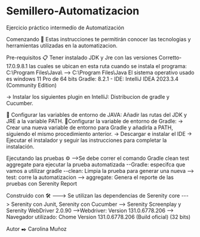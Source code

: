 # Semillero-Automatizacion
Ejercicio práctico intermedío de Automatización

Comenzando 🚀 Estas instrucciones te permitirán conocer las tecnologias y herramientas utilizadas en la automatizacion.

Pre-requisitos 📋 Tener instalado JDK y Jre con las versiones Corretto-17.0.9.8.1 las cuales se ubican en esta ruta cuando se instala el programa: C:\Program Files\Java\ --> C:\Program Files\Java El sistema operativo usado es windows 11 Pro de 64 bits Gradle: 8.2.1 - IDE: IntelliJ IDEA 2023.3.4 (Community Edition)

-> Instalar los siguientes plugin en IntelliJ: Distribucion de gradle y Cucumber.

🔧 Configurar las variables de entorno de JAVA:
Añadir las rutas del JDK y JRE a la variable PATH.
🔧Configurar la variable de entorno de Gradle:
-> Crear una nueva variable de entorno para Gradle y añadirla a PATH, siguiendo el mismo procedimiento anterior.
-> Descargar e instalar el IDE
-> Ejecutar el instalador y seguir las instrucciones para completar la instalación.

Ejecutando las pruebas ⚙️ -->Se debe correr el comando Gradle clean test aggregate para ejecutar la prueba automatizada --Gradle: especifca que vamos a utilizar gradle --clean: Limpia la prueba para generar una nueva --> test: corre la automatizacion --> aggregate: Genera el reporte de las pruebas con Serenity Report

Construido con 🛠️ ---> Se utilizan las dependencias de Serenity core ---> Serenity con Junit, Serenity con Cucumber --> Serenity Screenplay y Serenity WebDriver 2.0.90 -->Webdriver: Version 131.0.6778.206 --> Navegador utilizado: Chome Version 131.0.6778.206 (Build oficial) (32 bits)

Autor ✒️ Carolina Muñoz
